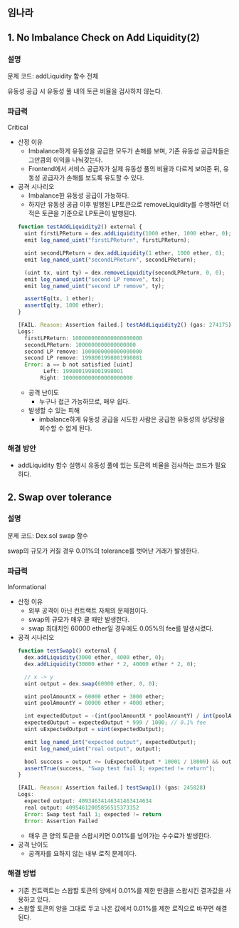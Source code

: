 ## 임나라

## 1. No Imbalance Check on Add Liquidity(2)

### 설명

문제 코드: addLiquidity 함수 전체

유동성 공급 시 유동성 풀 내의 토큰 비율을 검사하지 않는다.

### 파급력

Critical

-   산정 이유
    -   Imbalance하게 유동성을 공급한 모두가 손해를 보며, 기존 유동성 공급자들은 그만큼의 이익을 나눠갖는다.
    -   Frontend에서 서비스 공급자가 실제 유동성 풀의 비율과 다르게 보여준 뒤, 유동성 공급자가 손해를 보도록 유도할 수 있다.
-   공격 시나리오
    -   Imbalance한 유동성 공급이 가능하다.
    -   하지만 유동성 공급 이후 발행된 LP토큰으로 removeLiquidity를 수행하면 더 적은 토큰을 기준으로 LP토큰이 발행된다.
    ```jsx
    function testAddLiquidity2() external {
      uint firstLPReturn = dex.addLiquidity(1000 ether, 1000 ether, 0);
      emit log_named_uint("firstLPReturn", firstLPReturn);

      uint secondLPReturn = dex.addLiquidity(1 ether, 1000 ether, 0);
      emit log_named_uint("secondLPReturn", secondLPReturn);

      (uint tx, uint ty) = dex.removeLiquidity(secondLPReturn, 0, 0);
      emit log_named_uint("second LP remove", tx);
      emit log_named_uint("second LP remove", ty);

      assertEq(tx, 1 ether);
      assertEq(ty, 1000 ether);
    }
    ```
    ```jsx
    [FAIL. Reason: Assertion failed.] testAddLiquidity2() (gas: 274175)
    Logs:
      firstLPReturn: 1000000000000000000000
      secondLPReturn: 1000000000000000000
      second LP remove: 1000000000000000000
      second LP remove: 1998001998001998001
      Error: a == b not satisfied [uint]
            Left: 1998001998001998001
           Right: 1000000000000000000000
    ```
    -   공격 난이도
        -   누구나 접근 가능하므로, 매우 쉽다.
    -   발생할 수 있는 피해
        -   imbalance하게 유동성 공급을 시도한 사람은 공급한 유동성의 상당량을 회수할 수 없게 된다.

### 해결 방안

-   addLiquidity 함수 실행시 유동성 풀에 있는 토큰의 비율을 검사하는 코드가 필요하다.

## 2. Swap over tolerance

### 설명

문제 코드: Dex.sol swap 함수

swap의 규모가 커질 경우 0.01%의 tolerance를 벗어난 거래가 발생한다.

### 파급력

Informational

-   산정 이유
    -   외부 공격이 아닌 컨트랙트 자체의 문제점이다.
    -   swap의 규모가 매우 클 때만 발생한다.
    -   swap 최대치인 60000 ether일 경우에도 0.05%의 fee를 발생시켰다.
-   공격 시나리오
    ```jsx
    function testSwap1() external {
      dex.addLiquidity(3000 ether, 4000 ether, 0);
      dex.addLiquidity(30000 ether * 2, 40000 ether * 2, 0);

      // x -> y
      uint output = dex.swap(60000 ether, 0, 0);

      uint poolAmountX = 60000 ether + 3000 ether;
      uint poolAmountY = 80000 ether + 4000 ether;

      int expectedOutput = -(int(poolAmountX * poolAmountY) / int(poolAmountX + 60000 ether)) + int(poolAmountY);
      expectedOutput = expectedOutput * 999 / 1000; // 0.1% fee
      uint uExpectedOutput = uint(expectedOutput);

      emit log_named_int("expected output", expectedOutput);
      emit log_named_uint("real output", output);

      bool success = output <= (uExpectedOutput * 10001 / 10000) && output >= (uExpectedOutput * 9999 / 10000); // allow 0.01%;
      assertTrue(success, "Swap test fail 1; expected != return");
    }
    ```
    ```jsx
    [FAIL. Reason: Assertion failed.] testSwap1() (gas: 245828)
    Logs:
      expected output: 40934634146341463414634
      real output: 40954612005856515373352
      Error: Swap test fail 1; expected != return
      Error: Assertion Failed
    ```
    -   매우 큰 양의 토큰을 스왑시키면 0.01%를 넘어가는 수수료가 발생한다.
-   공격 난이도
    -   공격자를 요하지 않는 내부 로직 문제이다.

### 해결 방법

-   기존 컨트랙트는 스왑할 토큰의 양에서 0.01%를 제한 만큼을 스왑시킨 결과값을 사용하고 있다.
-   스왑할 토큰의 양을 그대로 두고 나온 값에서 0.01%를 제한 로직으로 바꾸면 해결된다.
